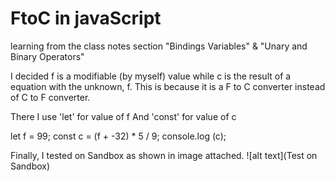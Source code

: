 # FtoC in javaScript

learning from the class notes section "Bindings Variables" & "Unary and Binary Operators"

I decided f is a modifiable (by myself) value while c is the result of a equation with the unknown, f. 
This is because it is a F to C converter instead of C to F converter.

There I use 'let' for value of f
And 'const' for value of c

let f = 99;
const c = (f + -32) * 5 / 9;
console.log (c);

Finally, I tested on Sandbox as shown in image attached.
![alt text](Test on Sandbox)


